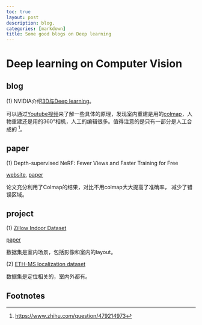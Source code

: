 ```yaml
---
toc: true
layout: post
description: blog.
categories: [markdown]
title: Some good blogs on Deep learning
---
```

# Deep learning on Computer Vision

## blog

(1)  NVIDIA介绍[3D与Deep learning](https://blogs.nvidia.com/blog/2021/08/11/omniverse-making-of-gtc/?ncid=so-yout-405983#cid=sigg21_so-yout_en-us)。

可以通过[Youtube视频](https://www.youtube.com/watch?v=1qhqZ9ECm70)来了解一些具体的原理，发现室内重建是用的[colmap](https://colmap.github.io/)，人物重建还是用的360°相机，人工的编辑很多。值得注意的是只有一部分是人工合成的 [^1]。

## paper

(1) Depth-supervised NeRF: Fewer Views and Faster Training for Free

[website](https://www.cs.cmu.edu/~dsnerf/), [paper](https://arxiv.org/abs/2107.02791)

论文充分利用了Colmap的结果，对比不用colmap大大提高了准确率， 减少了错误区域。

## project

(1) [Zillow Indoor Dataset](https://github.com/zillow/zind)

[paper](https://openaccess.thecvf.com/content/CVPR2021/papers/Cruz_Zillow_Indoor_Dataset_Annotated_Floor_Plans_With_360deg_Panoramas_and_CVPR_2021_paper.pdf)

数据集是室内场景，包括影像和室内的layout。

(2) [ETH-MS localization dataset](https://github.com/cvg/visloc-iccv2021)

数据集是定位相关的，室内外都有。

## Footnotes

[^1]: https://www.zhihu.com/question/479214973
